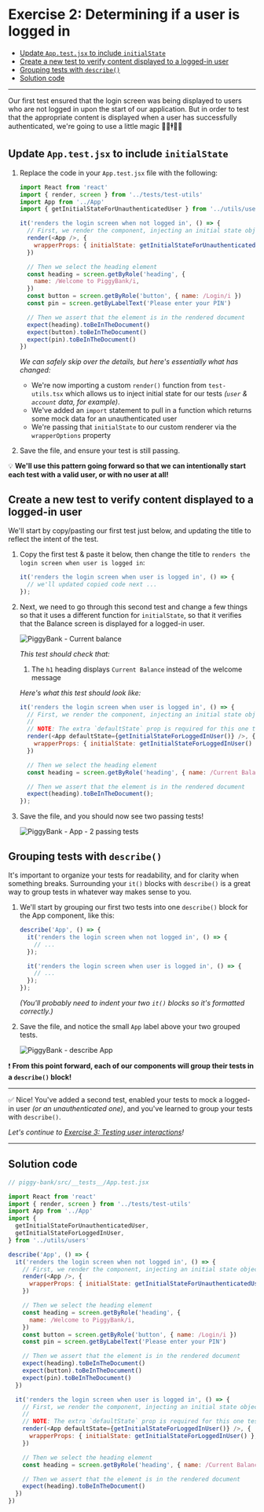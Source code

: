 # Exercise 2: Determining if a user is logged in

- [Update `App.test.jsx` to include `initialState`](#update-apptestjsx-to-include-initialstate)
- [Create a new test to verify content displayed to a logged-in user](#create-a-new-test-to-verify-content-displayed-to-a-logged-in-user)
- [Grouping tests with `describe()`](#grouping-tests-with-describe)
- [Solution code](#solution-code)

<hr>

Our first test ensured that the login screen was being displayed to users who are not logged in upon the start of our application.  But in order to test that the appropriate content is displayed when a user has successfully authenticated, we're going to use a little magic  🧙‍♂️🕴✨🎩

## Update `App.test.jsx` to include `initialState`

1. Replace the code in your `App.test.jsx` file with the following:
    
    ```javascript
    import React from 'react'
    import { render, screen } from '../tests/test-utils'
    import App from '../App'
    import { getInitialStateForUnauthenticatedUser } from '../utils/users';

    it('renders the login screen when not logged in', () => {
      // First, we render the component, injecting an initial state object representing a user who is NOT logged in
      render(<App />, {
        wrapperProps: { initialState: getInitialStateForUnauthenticatedUser() },
      })

      // Then we select the heading element
      const heading = screen.getByRole('heading', {
        name: /Welcome to PiggyBank/i,
      })
      const button = screen.getByRole('button', { name: /Login/i })
      const pin = screen.getByLabelText('Please enter your PIN')

      // Then we assert that the element is in the rendered document
      expect(heading).toBeInTheDocument()
      expect(button).toBeInTheDocument()
      expect(pin).toBeInTheDocument()
    })
    ```

    _We can safely skip over the details, but here's essentially what has changed:_

    - We're now importing a custom `render()` function from `test-utils.tsx` which allows us to inject initial state for our tests _(`user` & `account` data, for example)_.
    - We've added an `import` statement to pull in a function which returns some mock data for an unauthenticated user
    - We're passing that `initialState` to our custom renderer via the `wrapperOptions` property
    
2. Save the file, and ensure your test is still passing.

💡 **We'll use this pattern going forward so that we can intentionally start each test with a valid user, or with no user at all!**

## Create a new test to verify content displayed to a logged-in user

We'll start by copy/pasting our first test just below, and updating the title to reflect the intent of the test.

1. Copy the first test & paste it below, then change the title to `renders the login screen when user is logged in`:
    
    ```javascript
    it('renders the login screen when user is logged in', () => {
      // we'll updated copied code next ...
    });
    ```

2. Next, we need to go through this second test and change a few things so that it uses a different function for `initialState`, so that it verifies that the Balance screen is displayed for a logged-in user.
    
    ![PiggyBank - Current balance](https://user-images.githubusercontent.com/707463/124867384-9cd75680-df83-11eb-8df6-b2d2a2142536.png)

    _This test should check that:_
    
    1. The `h1` heading displays `Current Balance` instead of the welcome message
    
    _Here's what this test should look like:_

    ```javascript
    it('renders the login screen when user is logged in', () => {
      // First, we render the component, injecting an initial state object representing an authenticated user
      //
      // NOTE: The extra `defaultState` prop is required for this one test because Grant needs to fix something that he broke 🙄
      render(<App defaultState={getInitialStateForLoggedInUser()} />, {
        wrapperProps: { initialState: getInitialStateForLoggedInUser() },
      })

      // Then we select the heading element
      const heading = screen.getByRole('heading', { name: /Current Balance/i });

      // Then we assert that the element is in the rendered document
      expect(heading).toBeInTheDocument();
    });
    ```

3. Save the file, and you should now see two passing tests!
    
    ![PiggyBank - App - 2 passing tests](https://user-images.githubusercontent.com/707463/124868257-1de31d80-df85-11eb-885c-efe8d330c578.png)

## Grouping tests with `describe()`

It's important to organize your tests for readability, and for clarity when something breaks.  Surrounding your `it()` blocks with `describe()` is a great way to group tests in whatever way makes sense to you.

1. We'll start by grouping our first two tests into one `describe()` block for the App component, like this:
    
    ```javascript
    describe('App', () => {
      it('renders the login screen when not logged in', () => {
        // ...
      });

      it('renders the login screen when user is logged in', () => {
        // ...
      });
    });
    ```

    _(You'll probably need to indent your two `it()` blocks so it's formatted correctly.)_

2. Save the file, and notice the small `App` label above your two grouped tests.
    
    ![PiggyBank - describe App](https://user-images.githubusercontent.com/707463/124869270-939bb900-df86-11eb-8447-185ada740302.png)

❗️ **From this point forward, each of our components will group their tests in a `describe()` block!**

<hr>

✅ Nice!  You've added a second test, enabled your tests to mock a logged-in user _(or an unauthenticated one)_, and you've learned to group your tests with `describe()`.

_Let's continue to [Exercise 3: Testing user interactions](exercise-3.md)!_

<hr>

## Solution code

```javascript
// piggy-bank/src/__tests__/App.test.jsx

import React from 'react'
import { render, screen } from '../tests/test-utils'
import App from '../App'
import {
  getInitialStateForUnauthenticatedUser,
  getInitialStateForLoggedInUser,
} from '../utils/users'

describe('App', () => {
  it('renders the login screen when not logged in', () => {
    // First, we render the component, injecting an initial state object representing a user who is NOT logged in
    render(<App />, {
      wrapperProps: { initialState: getInitialStateForUnauthenticatedUser() },
    })

    // Then we select the heading element
    const heading = screen.getByRole('heading', {
      name: /Welcome to PiggyBank/i,
    })
    const button = screen.getByRole('button', { name: /Login/i })
    const pin = screen.getByLabelText('Please enter your PIN')

    // Then we assert that the element is in the rendered document
    expect(heading).toBeInTheDocument()
    expect(button).toBeInTheDocument()
    expect(pin).toBeInTheDocument()
  })

  it('renders the login screen when user is logged in', () => {
    // First, we render the component, injecting an initial state object representing an authenticated user
    //
    // NOTE: The extra `defaultState` prop is required for this one test because Grant needs to fix something that he broke 🙄
    render(<App defaultState={getInitialStateForLoggedInUser()} />, {
      wrapperProps: { initialState: getInitialStateForLoggedInUser() },
    })

    // Then we select the heading element
    const heading = screen.getByRole('heading', { name: /Current Balance/i })

    // Then we assert that the element is in the rendered document
    expect(heading).toBeInTheDocument()
  })
})
```
